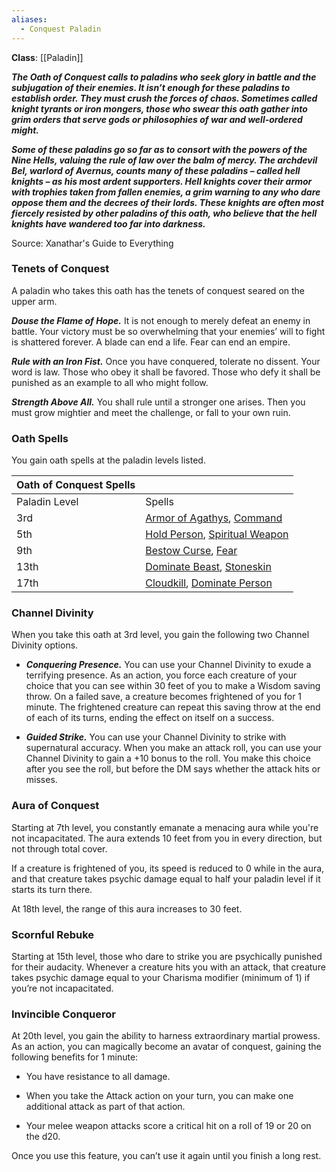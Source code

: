 ```yaml
---
aliases:
  - Conquest Paladin
---
```

**Class**: [[Paladin]] 

**_The Oath of Conquest calls to paladins who seek glory in battle and the subjugation of their enemies. It isn’t enough for these paladins to establish order. They must crush the forces of chaos. Sometimes called knight tyrants or iron mongers, those who swear this oath gather into grim orders that serve gods or philosophies of war and well-ordered might._**

**_Some of these paladins go so far as to consort with the powers of the Nine Hells, valuing the rule of law over the balm of mercy. The archdevil Bel, warlord of Avernus, counts many of these paladins – called hell knights – as his most ardent supporters. Hell knights cover their armor with trophies taken from fallen enemies, a grim warning to any who dare oppose them and the decrees of their lords. These knights are often most fiercely resisted by other paladins of this oath, who believe that the hell knights have wandered too far into darkness._**

Source: Xanathar's Guide to Everything

### Tenets of Conquest

A paladin who takes this oath has the tenets of conquest seared on the upper arm.

**_Douse the Flame of Hope._** It is not enough to merely defeat an enemy in battle. Your victory must be so overwhelming that your enemies’ will to fight is shattered forever. A blade can end a life. Fear can end an empire.

**_Rule with an Iron Fist._** Once you have conquered, tolerate no dissent. Your word is law. Those who obey it shall be favored. Those who defy it shall be punished as an example to all who might follow.

**_Strength Above All._** You shall rule until a stronger one arises. Then you must grow mightier and meet the challenge, or fall to your own ruin.

### Oath Spells

You gain oath spells at the paladin levels listed.

|Oath of Conquest Spells|   |
|---|---|
|Paladin Level|Spells|
|3rd|[Armor of Agathys](http://dnd5e.wikidot.com/spell:armor-of-agathys), [Command](http://dnd5e.wikidot.com/spell:command)|
|5th|[Hold Person](http://dnd5e.wikidot.com/spell:hold-person), [Spiritual Weapon](http://dnd5e.wikidot.com/spell:spiritual-weapon)|
|9th|[Bestow Curse](http://dnd5e.wikidot.com/spell:bestow-curse), [Fear](http://dnd5e.wikidot.com/spell:fear)|
|13th|[Dominate Beast](http://dnd5e.wikidot.com/spell:dominate-beast), [Stoneskin](http://dnd5e.wikidot.com/spell:stoneskin)|
|17th|[Cloudkill](http://dnd5e.wikidot.com/spell:cloudkill), [Dominate Person](http://dnd5e.wikidot.com/spell:dominate-person)|

### Channel Divinity

When you take this oath at 3rd level, you gain the following two Channel Divinity options.

- **_Conquering Presence._** You can use your Channel Divinity to exude a terrifying presence. As an action, you force each creature of your choice that you can see within 30 feet of you to make a Wisdom saving throw. On a failed save, a creature becomes frightened of you for 1 minute. The frightened creature can repeat this saving throw at the end of each of its turns, ending the effect on itself on a success.

- **_Guided Strike._** You can use your Channel Divinity to strike with supernatural accuracy. When you make an attack roll, you can use your Channel Divinity to gain a +10 bonus to the roll. You make this choice after you see the roll, but before the DM says whether the attack hits or misses.

### Aura of Conquest

Starting at 7th level, you constantly emanate a menacing aura while you're not incapacitated. The aura extends 10 feet from you in every direction, but not through total cover.

If a creature is frightened of you, its speed is reduced to 0 while in the aura, and that creature takes psychic damage equal to half your paladin level if it starts its turn there.

At 18th level, the range of this aura increases to 30 feet.

### Scornful Rebuke

Starting at 15th level, those who dare to strike you are psychically punished for their audacity. Whenever a creature hits you with an attack, that creature takes psychic damage equal to your Charisma modifier (minimum of 1) if you’re not incapacitated.

### Invincible Conqueror

At 20th level, you gain the ability to harness extraordinary martial prowess. As an action, you can magically become an avatar of conquest, gaining the following benefits for 1 minute:

- You have resistance to all damage.

- When you take the Attack action on your turn, you can make one additional attack as part of that action.

- Your melee weapon attacks score a critical hit on a roll of 19 or 20 on the d20.

Once you use this feature, you can’t use it again until you finish a long rest.